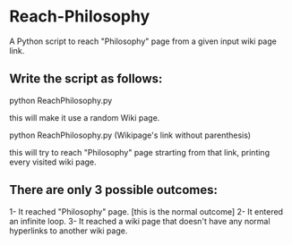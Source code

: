 # Reach-Philosophy
A Python script to reach "Philosophy" page from a given input wiki page link.

## Write the script as follows:
python ReachPhilosophy.py

this will make it use a random Wiki page.

python ReachPhilosophy.py (Wikipage's link without parenthesis)

this will try to reach "Philosophy" page strarting from that link, printing every visited wiki page.

## There are only 3 possible outcomes:
1- It reached "Philosophy" page. [this is the normal outcome]
2- It entered an infinite loop.
3- It reached a wiki page that doesn't have any normal hyperlinks to another wiki page.
